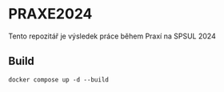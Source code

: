 # PRAXE2024

Tento repozitář je výsledek práce během Praxí na SPSUL 2024

## Build

```shell
docker compose up -d --build
```